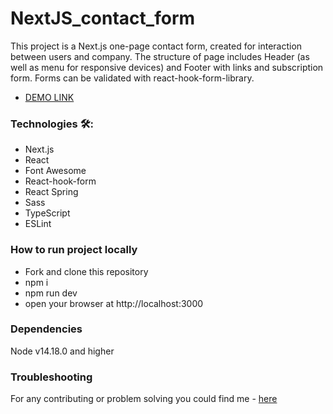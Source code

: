 # NextJS_contact_form

This project is a Next.js one-page contact form, created for interaction between users and company. The structure of page includes Header (as well as menu for responsive devices) and Footer with links and subscription form. Forms can be validated with react-hook-form-library.

- [DEMO LINK]()

### Technologies 🛠️:
 - Next.js
 - React
 - Font Awesome
 - React-hook-form
 - React Spring
 - Sass
 - TypeScript
 - ESLint

### How to run project locally
* Fork and clone this repository
* npm i
* npm run dev
* open your browser at http://localhost:3000

### Dependencies
Node v14.18.0 and higher

### Troubleshooting
For any contributing or problem solving you could find me - [here](https://t.me/ponomarenko_nataliia)
